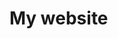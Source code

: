 # My website

<!--
  favicon:

  ```sh
  magick -size 960x960 \
    xc:transparent \
    -fill "#fe8019" \
    -draw "circle 480,480 840,480" \
    -resize 320x320 \
    static/favicon.png
  ```
-->
